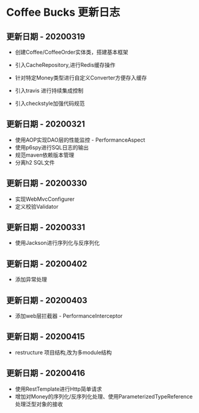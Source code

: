 # Coffee Bucks 更新日志

## 更新日期 - 20200319
- 创建Coffee/CoffeeOrder实体类，搭建基本框架
- 引入CacheRepository,进行Redis缓存操作
- 针对特定Money类型进行自定义Converter方便存入缓存

- 引入travis 进行持续集成控制
- 引入checkstyle加强代码规范

## 更新日期 - 20200321
- 使用AOP实现DAO层的性能监控 - PerformanceAspect
- 使用p6spy进行SQL日志的输出
- 规范maven依赖版本管理
- 分离h2 SQL文件

## 更新日期 - 20200330
- 实现WebMvcConfigurer
- 定义校验Validator

## 更新日期 - 20200331
- 使用Jackson进行序列化与反序列化

## 更新日期 - 20200402
- 添加异常处理

## 更新日期 - 20200403
- 添加web层拦截器 - PerformanceInterceptor

## 更新日期 - 20200415
- restructure 项目结构,改为多module结构

## 更新日期 - 20200416
- 使用RestTemplate进行Http简单请求
- 增加对Money的序列化/反序列化处理、使用ParameterizedTypeReference处理泛型对象的接收